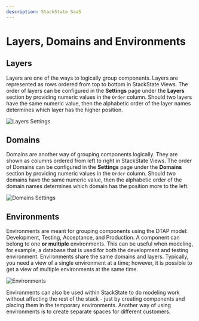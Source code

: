 ```yaml
---
description: StackState SaaS
---
```


# Layers, Domains and Environments

## Layers

Layers are one of the ways to logically group components. Layers are represented as rows ordered from top to bottom in StackState Views. The order of layers can be configured in the **Settings** page under the **Layers** section by providing numeric values in the `Order` column. Should two layers have the same numeric value, then the alphabetic order of the layer names determines which layer has the higher position.

![Layers Settings](../../.gitbook/assets/layers.png)

## Domains

Domains are another way of grouping components logically. They are shown as columns ordered from left to right in StackState Views. The order of Domains can be configured in the **Settings** page under the **Domains** section by providing numeric values in the `Order` column. Should two domains have the same numeric value, then the alphabetic order of the domain names determines which domain has the position more to the left.

![Domains Settings](../../.gitbook/assets/domains.png)

## Environments

Environments are meant for grouping components using the DTAP model: Development, Testing, Acceptance, and Production. A component can belong to one **or multiple** environments. This can be useful when modeling, for example, a database that is used for both the development and testing environment. Environments share the same domains and layers. Typically, you need a view of a single environment at a time; however, it is possible to get a view of multiple environments at the same time.

![Environments](../../.gitbook/assets/environments.png)

Environments can also be used within StackState to do modeling work without affecting the rest of the stack - just by creating components and placing them in the temporary environments. Another way of using environments is to create separate spaces for different customers.

